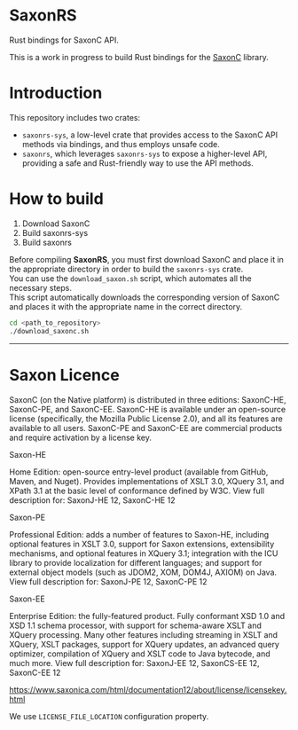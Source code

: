 # SaxonRS

Rust bindings for SaxonC API.

This is a work in progress to build Rust bindings for the [SaxonC](https://www.saxonica.com/saxon-c/index.xml) library.



# Introduction

This repository includes two crates:  
- `saxonrs-sys`, a low-level crate that provides access to the SaxonC API methods via bindings, and thus employs unsafe code.  
- `saxonrs`, which leverages `saxonrs-sys` to expose a higher-level API, providing a safe and Rust-friendly way to use the API methods.



# How to build
1. Download SaxonC
2. Build saxonrs-sys
3. Build saxonrs

Before compiling **SaxonRS**, you must first download SaxonC and place it in the appropriate directory in order to build the `saxonrs-sys` crate.  
You can use the `download_saxon.sh` script, which automates all the necessary steps.  
This script automatically downloads the corresponding version of SaxonC and places it with the appropriate name in the correct directory.
```bash
cd <path_to_repository>
./download_saxonc.sh
```

---


# Saxon Licence
SaxonC (on the Native platform) is distributed in three editions: SaxonC-HE, SaxonC-PE, and SaxonC-EE. SaxonC-HE is available under an open-source license (specifically, the Mozilla Public License 2.0), and all its features are available to all users. SaxonC-PE and SaxonC-EE are commercial products and require activation by a license key.

Saxon-HE

Home Edition: open-source entry-level product (available from GitHub, Maven, and Nuget). Provides implementations of XSLT 3.0, XQuery 3.1, and XPath 3.1 at the basic level of conformance defined by W3C.
View full description for: SaxonJ-HE 12, SaxonC-HE 12

Saxon-PE

Professional Edition: adds a number of features to Saxon-HE, including optional features in XSLT 3.0, support for Saxon extensions, extensibility mechanisms, and optional features in XQuery 3.1; integration with the ICU library to provide localization for different languages; and support for external object models (such as JDOM2, XOM, DOM4J, AXIOM) on Java.
View full description for: SaxonJ-PE 12, SaxonC-PE 12


Saxon-EE

Enterprise Edition: the fully-featured product. Fully conformant XSD 1.0 and XSD 1.1 schema processor, with support for schema-aware XSLT and XQuery processing. Many other features including streaming in XSLT and XQuery, XSLT packages, support for XQuery updates, an advanced query optimizer, compilation of XQuery and XSLT code to Java bytecode, and much more.
View full description for: SaxonJ-EE 12, SaxonCS-EE 12, SaxonC-EE 12




https://www.saxonica.com/html/documentation12/about/license/licensekey.html 

We use `LICENSE_FILE_LOCATION` configuration property.